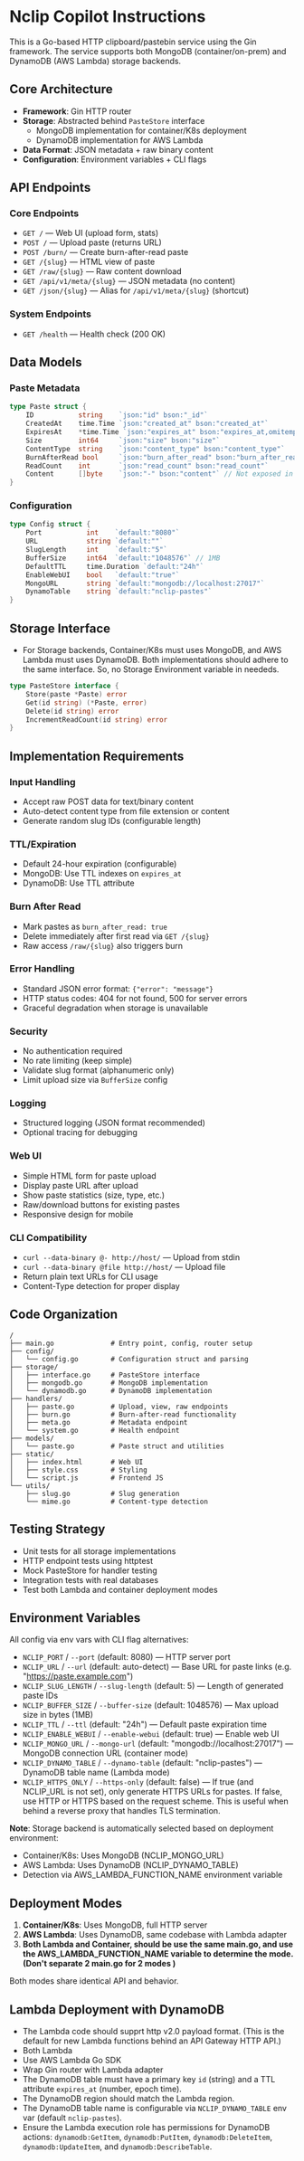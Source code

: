 # Nclip Copilot Instructions

This is a Go-based HTTP clipboard/pastebin service using the Gin framework. The service supports both MongoDB (container/on-prem) and DynamoDB (AWS Lambda) storage backends.

## Core Architecture

- **Framework**: Gin HTTP router
- **Storage**: Abstracted behind `PasteStore` interface
  - MongoDB implementation for container/K8s deployment
  - DynamoDB implementation for AWS Lambda
- **Data Format**: JSON metadata + raw binary content
- **Configuration**: Environment variables + CLI flags

## API Endpoints

### Core Endpoints
- `GET /` — Web UI (upload form, stats)
- `POST /` — Upload paste (returns URL)
- `POST /burn/` — Create burn-after-read paste
- `GET /{slug}` — HTML view of paste
- `GET /raw/{slug}` — Raw content download
- `GET /api/v1/meta/{slug}` — JSON metadata (no content)
- `GET /json/{slug}` — Alias for `/api/v1/meta/{slug}` (shortcut)

### System Endpoints
- `GET /health` — Health check (200 OK)

## Data Models

### Paste Metadata
```go
type Paste struct {
    ID           string    `json:"id" bson:"_id"`
    CreatedAt    time.Time `json:"created_at" bson:"created_at"`
    ExpiresAt    *time.Time `json:"expires_at" bson:"expires_at,omitempty"`
    Size         int64     `json:"size" bson:"size"`
    ContentType  string    `json:"content_type" bson:"content_type"`
    BurnAfterRead bool     `json:"burn_after_read" bson:"burn_after_read"`
    ReadCount    int       `json:"read_count" bson:"read_count"`
    Content      []byte    `json:"-" bson:"content"` // Not exposed in JSON
}
```

### Configuration
```go
type Config struct {
    Port           int    `default:"8080"`
    URL            string `default:""`
    SlugLength     int    `default:"5"`
    BufferSize     int64  `default:"1048576"` // 1MB
    DefaultTTL     time.Duration `default:"24h"`
    EnableWebUI    bool   `default:"true"`
    MongoURL       string `default:"mongodb://localhost:27017"`
    DynamoTable    string `default:"nclip-pastes"`
}
```

## Storage Interface
- For Storage backends, Container/K8s must uses MongoDB, and AWS Lambda must uses DynamoDB. Both implementations should adhere to the same interface. So, no Storage Environment variable in neededs.

```go
type PasteStore interface {
    Store(paste *Paste) error
    Get(id string) (*Paste, error)
    Delete(id string) error
    IncrementReadCount(id string) error
}
```

## Implementation Requirements

### Input Handling
- Accept raw POST data for text/binary content
- Auto-detect content type from file extension or content
- Generate random slug IDs (configurable length)

### TTL/Expiration
- Default 24-hour expiration (configurable)
- MongoDB: Use TTL indexes on `expires_at`
- DynamoDB: Use TTL attribute

### Burn After Read
- Mark pastes as `burn_after_read: true`
- Delete immediately after first read via `GET /{slug}`
- Raw access `/raw/{slug}` also triggers burn

### Error Handling
- Standard JSON error format: `{"error": "message"}`
- HTTP status codes: 404 for not found, 500 for server errors
- Graceful degradation when storage is unavailable

### Security
- No authentication required
- No rate limiting (keep simple)
- Validate slug format (alphanumeric only)
- Limit upload size via `BufferSize` config

### Logging
- Structured logging (JSON format recommended)
- Optional tracing for debugging

### Web UI
- Simple HTML form for paste upload
- Display paste URL after upload
- Show paste statistics (size, type, etc.)
- Raw/download buttons for existing pastes
- Responsive design for mobile

### CLI Compatibility
- `curl --data-binary @- http://host/` — Upload from stdin
- `curl --data-binary @file http://host/` — Upload file
- Return plain text URLs for CLI usage
- Content-Type detection for proper display

## Code Organization

```
/
├── main.go              # Entry point, config, router setup
├── config/
│   └── config.go        # Configuration struct and parsing
├── storage/
│   ├── interface.go     # PasteStore interface
│   ├── mongodb.go       # MongoDB implementation
│   └── dynamodb.go      # DynamoDB implementation
├── handlers/
│   ├── paste.go         # Upload, view, raw endpoints
│   ├── burn.go          # Burn-after-read functionality
│   ├── meta.go          # Metadata endpoint
│   └── system.go        # Health endpoint
├── models/
│   └── paste.go         # Paste struct and utilities
├── static/
│   ├── index.html       # Web UI
│   ├── style.css        # Styling
│   └── script.js        # Frontend JS
└── utils/
    ├── slug.go          # Slug generation
    └── mime.go          # Content-type detection
```

## Testing Strategy

- Unit tests for all storage implementations
- HTTP endpoint tests using httptest
- Mock PasteStore for handler testing
- Integration tests with real databases
- Test both Lambda and container deployment modes

## Environment Variables

All config via env vars with CLI flag alternatives:
- `NCLIP_PORT` / `--port` (default: 8080) — HTTP server port
- `NCLIP_URL` / `--url` (default: auto-detect) — Base URL for paste links (e.g. "https://paste.example.com")
- `NCLIP_SLUG_LENGTH` / `--slug-length` (default: 5) — Length of generated paste IDs
- `NCLIP_BUFFER_SIZE` / `--buffer-size` (default: 1048576) — Max upload size in bytes (1MB)
- `NCLIP_TTL` / `--ttl` (default: "24h") — Default paste expiration time
- `NCLIP_ENABLE_WEBUI` / `--enable-webui` (default: true) — Enable web UI
- `NCLIP_MONGO_URL` / `--mongo-url` (default: "mongodb://localhost:27017") — MongoDB connection URL (container mode)
- `NCLIP_DYNAMO_TABLE` / `--dynamo-table` (default: "nclip-pastes") — DynamoDB table name (Lambda mode)
- `NCLIP_HTTPS_ONLY` / `--https-only` (default: false) — If true (and NCLIP_URL is not set), only generate HTTPS URLs for pastes. If false, use HTTP or HTTPS based on the request scheme. This is useful when behind a reverse proxy that handles TLS termination.

**Note**: Storage backend is automatically selected based on deployment environment:
- Container/K8s: Uses MongoDB (NCLIP_MONGO_URL)
- AWS Lambda: Uses DynamoDB (NCLIP_DYNAMO_TABLE)
- Detection via AWS_LAMBDA_FUNCTION_NAME environment variable

## Deployment Modes

1. **Container/K8s**: Uses MongoDB, full HTTP server
2. **AWS Lambda**: Uses DynamoDB, same codebase with Lambda adapter
3. **Both Lambda and Container, should be use the same main.go, and use the AWS_LAMBDA_FUNCTION_NAME variable to determine the mode. (Don't separate 2 main.go for 2 modes )**

Both modes share identical API and behavior.

## Lambda Deployment with DynamoDB
- The Lambda code should supprt http v2.0 payload format. (This is the default for new Lambda functions behind an API Gateway HTTP API.)
- Both Lambda 
- Use AWS Lambda Go SDK
- Wrap Gin router with Lambda adapter
- The DynamoDB table must have a primary key `id` (string) and a TTL attribute `expires_at` (number, epoch time).
- The DynamoDB region should match the Lambda region.
- The DynamoDB table name is configurable via `NCLIP_DYNAMO_TABLE` env var (default `nclip-pastes`).
- Ensure the Lambda execution role has permissions for DynamoDB actions: `dynamodb:GetItem`, `dynamodb:PutItem`, `dynamodb:DeleteItem`, `dynamodb:UpdateItem`, and `dynamodb:DescribeTable`.
